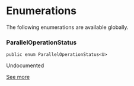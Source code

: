# Enumerations
<p>The following enumerations are available globally.</p>

### ParallelOperationStatus
<pre class="highlight swift"><code><span class="kd">public</span> <span class="kd">enum</span> <span class="kt">ParallelOperationStatus</span><span class="o">&lt;</span><span class="kt">U</span><span class="o">&gt;</span></code></pre>

<p>Undocumented</p>

[See more](Enums/ParallelOperationStatus.md)

